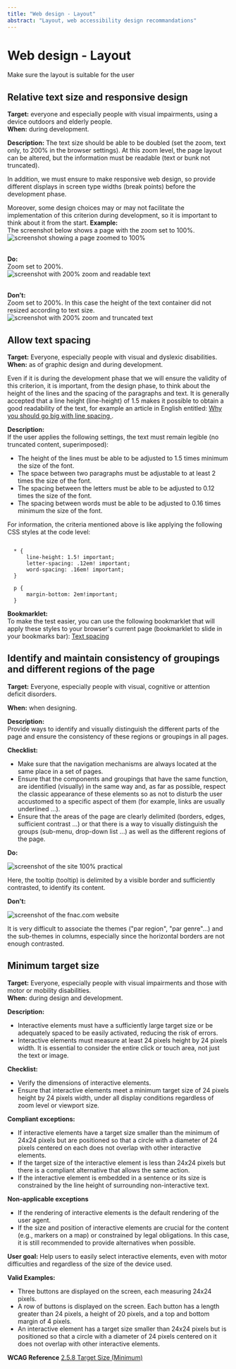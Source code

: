 ```yaml
---
title: "Web design - Layout"
abstract: "Layout, web accessibility design recommandations"
---
```


# Web design - Layout

<p class="lead">Make sure the layout is suitable for the user</p>




## Relative text size and responsive design

**Target:** everyone and especially people with visual impairments, using a device outdoors and elderly people.  
**When:** during development.

**Description:**
The text size should be able to be doubled (set the zoom, text only, to 200% in the browser settings). At this zoom level, the page layout can be altered, but the information must be readable (text or bunk not truncated).

In addition, we must ensure to make responsive web design, so provide different displays in screen type widths (break points) before the development phase.

Moreover, some design choices may or may not facilitate the implementation of this criterion during development, so it is important to think about it from the start.
**Example:**    
The screenshot below shows a page with the zoom set to 100%.  
![screenshot showing a page zoomed to 100%](../../images/zoom.png)    
  
&nbsp;  
**Do:**  
Zoom set to 200%.  
![screenshot with 200% zoom and readable text](../../images/zoom-ok.png)    
  
&nbsp;  
**Don’t:**  
Zoom set to 200%. In this case the height of the text container did not resized according to text size.  
![screenshot with 200% zoom and truncated text](../../images/zoom-ko.png)  




## Allow text spacing

**Target:** Everyone, especially people with visual and dyslexic disabilities.  
**When:** as of graphic design and during development.

Even if it is during the development phase that we will ensure the validity of this criterion, it is important, from the design phase, to think about the height of the lines and the spacing of the paragraphs and text. It is generally accepted that a line height (line-height) of 1.5 makes it possible to obtain a good readability of the text, for example an article in English entitled: <a href="https://www.invisionapp.com/blog/line-spacing/"> Why you should go big with line spacing </a>.

**Description:**  
If the user applies the following settings, the text must remain legible (no truncated content, superimposed):

- The height of the lines must be able to be adjusted to 1.5 times minimum the size of the font.
- The space between two paragraphs must be adjustable to at least 2 times the size of the font.
- The spacing between the letters must be able to be adjusted to 0.12 times the size of the font.
- The spacing between words must be able to be adjusted to 0.16 times minimum the size of the font.

For information, the criteria mentioned above is like applying the following CSS styles at the code level:
<pre><code class="css">
  * {
      line-height: 1.5! important;
      letter-spacing: .12em! important;
      word-spacing: .16em! important;
  }

  p {
      margin-bottom: 2em!important;
  }
</code></pre>

**Bookmarklet:**  
To make the test easier, you can use the following bookmarklet that will apply these styles to your browser's current page (bookmarklet to slide in your bookmarks bar):  <a href="javascript:s%20=%20document.createElement(%22style%22)%3Bs.setAttribute(%22type%22%2C%22text%2Fcss%22)%3Bt%3Ddocument.createTextNode(%22*%20%7Bline-height%3A%201.5!important%3B%20letter-spacing%3A.12em!important%3B%20word-spacing%3A%20.16em%20!important%3B%7D%20p%7Bmargin-bottom%3A%202em!important%3B%20%7D%22)%3Bs.appendChild(t)%3Bh%20%3D%20document.getElementsByTagName(%22head%22)%5B0%5D%3Bh.appendChild(s)%3Bvoid(0)%3B">Text spacing</a>




## Identify and maintain consistency of groupings and different regions of the page

**Target:** Everyone, especially people with visual, cognitive or attention deficit disorders.

**When:** when designing.

**Description:**  
Provide ways to identify and visually distinguish the different parts of the page and ensure the consistency of these regions or groupings in all pages.

**Checklist:**

- Make sure that the navigation mechanisms are always located at the same place in a set of pages.
- Ensure that the components and groupings that have the same function, are identified (visually) in the same way and, as far as possible, respect the classic appearance of these elements so as not to disturb the user accustomed to a specific aspect of them (for example, links are usually underlined ...).
- Ensure that the areas of the page are clearly delimited (borders, edges, sufficient contrast ...) or that there is a way to visually distinguish the groups (sub-menu, drop-down list ...) as well as the different regions of the page.

**Do:**

![screenshot of the site 100% practical](../../images/groupement.jpg)

Here, the tooltip (tooltip) is delimited by a visible border and sufficiently contrasted, to identify its content.

**Don't:**

![screenshot of the fnac.com website](../../images/groupement2.jpg)

It is very difficult to associate the themes ("par region", "par genre"...) and the sub-themes in columns, especially since the horizontal borders are not enough contrasted.




## Minimum target size

**Target:** Everyone, especially people with visual impairments and those with motor or mobility disabilities.  
**When:** during design and development.

**Description:**  
- Interactive elements must have a sufficiently large target size or be adequately spaced to be easily activated, reducing the risk of errors.
- Interactive elements must measure at least 24 pixels height by 24 pixels width. It is essential to consider the entire click or touch area, not just the text or image.

**Checklist:**
- Verify the dimensions of interactive elements.
- Ensure that interactive elements meet a minimum target size of 24 pixels height by 24 pixels width, under all display conditions regardless of zoom level or viewport size.

**Compliant exceptions:**
- If interactive elements have a target size smaller than the minimum of 24x24 pixels but are positioned so that a circle with a diameter of 24 pixels centered on each does not overlap with other interactive elements.
- If the target size of the interactive element is less than 24x24 pixels but there is a compliant alternative that allows the same action.
- If the interactive element is embedded in a sentence or its size is constrained by the line height of surrounding non-interactive text.

**Non-applicable exceptions**
- If the rendering of interactive elements is the default rendering of the user agent.
- If the size and position of interactive elements are crucial for the content (e.g., markers on a map) or constrained by legal obligations. In this case, it is still recommended to provide alternatives when possible.

**User goal:**
Help users to easily select interactive elements, even with motor difficulties and regardless of the size of the device used.

**Valid Examples:**
- Three buttons are displayed on the screen, each measuring 24x24 pixels.
- A row of buttons is displayed on the screen. Each button has a length greater than 24 pixels, a height of 20 pixels, and a top and bottom margin of 4 pixels.
- An interactive element has a target size smaller than 24x24 pixels but is positioned so that a circle with a diameter of 24 pixels centered on it does not overlap with other interactive elements.

**WCAG Reference**
<a href="https://www.w3.org/WAI/WCAG22/Understanding/target-size-minimum.html">2.5.8 Target Size (Minimum)</a>
